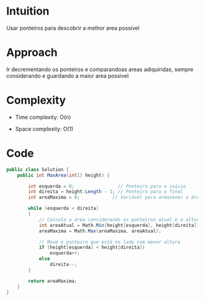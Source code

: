 # Intuition
Usar ponteiros para descobrir a melhor area possivel
# Approach
Ir decrementando os ponteiros e comparandoas areas adiquiridas, sempre considerando e guardando a maior area possivel

# Complexity
- Time complexity: O(n)

- Space complexity: O(1)

# Code
```csharp []
public class Solution {
    public int MaxArea(int[] height) {

        int esquerda = 0;                // Ponteiro para o início
        int direita = height.Length - 1; // Ponteiro para o final
        int areaMaxima = 0;            // Variável para armazenar a área máxima

        while (esquerda < direita)
        {
            // Calcula a área considerando os ponteiros atual e a altura mínima entre eles
            int areaAtual = Math.Min(height[esquerda], height[direita]) * (direita - esquerda);
            areaMaxima = Math.Max(areaMaxima, areaAtual);

            // Move o ponteiro que está no lado com menor altura
            if (height[esquerda] < height[direita])
                esquerda++;
            else
                direita--;
        }

        return areaMaxima;
    }
}
```
